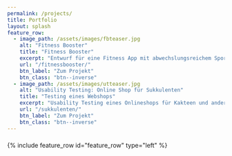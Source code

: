 ```yaml
---
permalink: /projects/
title: Portfolio
layout: splash
feature_row:
  - image_path: /assets/images/fbteaser.jpg
    alt: "Fitness Booster"
    title: "Fitness Booster"
    excerpt: "Entwurf für eine Fitness App mit abwechslungsreichem Sport-Angebot."
    url: "/fitnessbooster/"
    btn_label: "Zum Projekt"
    btn_class: "btn--inverse"
  - image_path: /assets/images/utteaser.jpg
    alt: "Usability Testing: Online Shop für Sukkulenten"
    title: "Testing eines Webshops"
    excerpt: "Usability Testing eines Onlineshops für Kakteen und andere Sukkulenten."
    url: "/sukkulenten/"
    btn_label: "Zum Projekt"
    btn_class: "btn--inverse"
---
```


### 

{% include feature_row id="feature_row" type="left" %}

###
